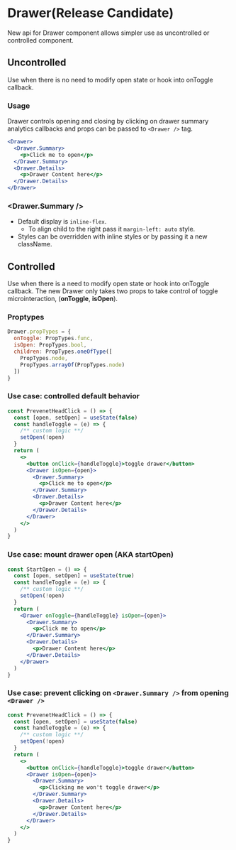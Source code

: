 # Drawer(Release Candidate)

New api for Drawer component allows simpler use as uncontrolled or controlled component.

## Uncontrolled
Use when there is no need to modify open state or hook into onToggle callback.

### Usage
Drawer controls opening and closing by clicking on drawer summary analytics callbacks and props can be passed to `<Drawer />` tag.
```jsx
<Drawer>
  <Drawer.Summary>
    <p>Click me to open</p>
  </Drawer.Summary>
  <Drawer.Details>
    <p>Drawer Content here</p>
  </Drawer.Details>
</Drawer>
```

### <Drawer.Summary />

- Default display is `inline-flex`.
  - To align  child to the right pass it `margin-left: auto` style.
- Styles can be overridden with inline styles or by passing it a new className.

## Controlled
Use when there is a need to modify open state or hook into onToggle callback. The new Drawer only takes two props to take control of toggle microinteraction, (**onToggle**, **isOpen**).

### Proptypes
```js
Drawer.propTypes = {
  onToggle: PropTypes.func,
  isOpen: PropTypes.bool,
  children: PropTypes.oneOfType([
    PropTypes.node,
    PropTypes.arrayOf(PropTypes.node)
  ])
}
```

### Use case: controlled default behavior

```jsx
const PrevenetHeadClick = () => {
  const [open, setOpen] = useState(false)
  const handleToggle = (e) => {
    /** custom logic **/
    setOpen(!open)
  }
  return (
    <>
      <button onClick={handleToggle}>toggle drawer</button>
      <Drawer isOpen={open}>
        <Drawer.Summary>
          <p>Click me to open</p>
        </Drawer.Summary>
        <Drawer.Details>
          <p>Drawer Content here</p>
        </Drawer.Details>
      </Drawer>
    </>
  )
}
```


### Use case: mount drawer open (AKA startOpen)

```jsx
const StartOpen = () => {
  const [open, setOpen] = useState(true)
  const handleToggle = (e) => {
    /** custom logic **/
    setOpen(!open)
  }
  return (
    <Drawer onToggle={handleToggle} isOpen={open}>
      <Drawer.Summary>
        <p>Click me to open</p>
      </Drawer.Summary>
      <Drawer.Details>
        <p>Drawer Content here</p>
      </Drawer.Details>
    </Drawer>
  )
}
```

### Use case: prevent clicking on `<Drawer.Summary />` from opening `<Drawer />`

```jsx
const PrevenetHeadClick = () => {
  const [open, setOpen] = useState(false)
  const handleToggle = (e) => {
    /** custom logic **/
    setOpen(!open)
  }
  return (
    <>
      <button onClick={handleToggle}>toggle drawer</button>
      <Drawer isOpen={open}>
        <Drawer.Summary>
          <p>Clicking me won't toggle drawer</p>
        </Drawer.Summary>
        <Drawer.Details>
          <p>Drawer Content here</p>
        </Drawer.Details>
      </Drawer>
    </>
  )
}
```
